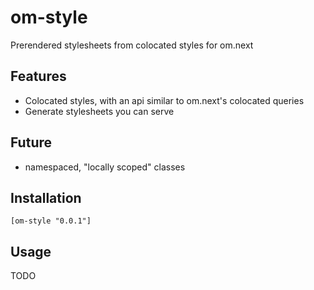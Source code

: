 # om-style
Prerendered stylesheets from colocated styles for om.next

## Features
- Colocated styles, with an api similar to om.next's colocated queries
- Generate stylesheets you can serve

## Future
- namespaced, "locally scoped" classes

## Installation
```
[om-style "0.0.1"]
```

## Usage
TODO
